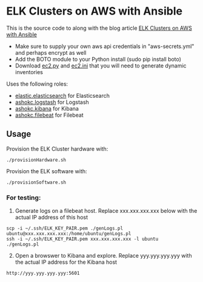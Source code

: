 # ELK Clusters on AWS with Ansible

This is the source code to along with the blog article [ELK Clusters on AWS with Ansible](http://xplordat.com/2017/12/12/elk-stack-with-vagrant-and-ansible/)

* Make sure to supply your own aws api credentials in "aws-secrets.yml" and perhaps encrypt as well
* Add the BOTO module to your Python install (sudo pip install boto)
* Download [ec2.py](https://raw.githubusercontent.com/ansible/ansible/devel/contrib/inventory/ec2.py) and [ec2.ini](https://raw.githubusercontent.com/ansible/ansible/devel/contrib/inventory/ec2.ini) that you will need to generate dynamic inventories

Uses the following roles:

* [elastic.elasticsearch](https://galaxy.ansible.com/elastic/elasticsearch/) for Elasticsearch
* [ashokc.logstash](https://galaxy.ansible.com/ashokc/logstash/) for Logstash
* [ashokc.kibana](https://galaxy.ansible.com/ashokc/kibana/) for Kibana
* [ashokc.filebeat](https://galaxy.ansible.com/ashokc/filebeat/) for Filebeat

## Usage

Provision the ELK Cluster hardware with:

```
./provisionHardware.sh
```
Provision the ELK software with:

```
./provisionSoftware.sh
```

### For testing:

1. Generate logs on a filebeat host. Replace xxx.xxx.xxx.xxx below with the actual IP address of this host

```
scp -i ~/.ssh/ELK_KEY_PAIR.pem ./genLogs.pl ubuntu@xxx.xxx.xxx.xxx:/home/ubuntu/genLogs.pl
ssh -i ~/.ssh/ELK_KEY_PAIR.pem xxx.xxx.xxx.xxx -l ubuntu
./genLogs.pl
````

2. Open a browswer to Kibana and explore. Replace yyy.yyy.yyy.yyy with the actual IP address for the Kibana host

```
http://yyy.yyy.yyy.yyy:5601


